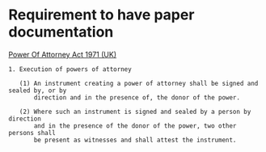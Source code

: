 # Requirement to have paper documentation

[Power Of Attorney Act 1971 (UK)](https://www.legislation.gov.uk/ukpga/1971/27/section/1/enacted)

```
1. Execution of powers of attorney

   (1) An instrument creating a power of attorney shall be signed and sealed by, or by
       direction and in the presence of, the donor of the power.

   (2) Where such an instrument is signed and sealed by a person by direction
       and in the presence of the donor of the power, two other persons shall
       be present as witnesses and shall attest the instrument.
```
